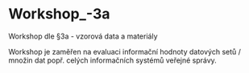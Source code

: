 # Workshop_-3a
Workshop dle §3a - vzorová data a materiály

Workshop je zaměřen na evaluaci informační hodnoty datových setů / množin dat popř. celých informačních systémů veřejné správy.
